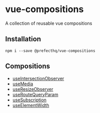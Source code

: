 # vue-compositions
A collection of reusable vue compositions

## Installation
```
npm i --save @prefecthq/vue-compositions
```

## Compositions
- [useIntersectionObserver](https://github.com/PrefectHQ/vue-compositions/tree/main/src/useIntersectionObserver)
- [useMedia](https://github.com/PrefectHQ/vue-compositions/tree/main/src/useMedia)
- [useResizeObserver](https://github.com/PrefectHQ/vue-compositions/tree/main/src/useResizeObserver)
- [useRouteQueryParam](https://github.com/PrefectHQ/vue-compositions/tree/main/src/useRouteQueryParam)
- [useSubscription](https://github.com/PrefectHQ/vue-compositions/tree/main/src/useSubscription)
- [useElementWidth](https://github.com/PrefectHQ/vue-compositions/tree/main/src/useElementWidth)